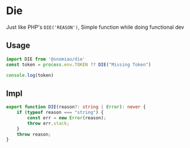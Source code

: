 # Die

Just like PHP's `DIE('REASON')`, Simple function while doing functional dev

## Usage

```js
import DIE from '@snomiao/die'
const token = process.env.TOKEN ?? DIE("Missing Token")

console.log(token)

```

## Impl

```ts
export function DIE(reason?: string | Error): never {
    if (typeof reason === "string") {
        const err = new Error(reason);
        throw err.stack;
    }
    throw reason;
}
```